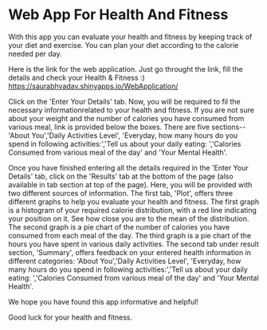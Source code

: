 # Web App For Health And Fitness
With this app you can evaluate your health and fitness by keeping track of your diet and exercise. You can plan your diet according to the calorie needed per day.

Here is the link for the web application. Just go throught the link, fill the details and check your Health & Fitness :) 
<https://saurabhyadav.shinyapps.io/WebApplication/>

Click on the 'Enter Your Details' tab. Now, you will be required to fil the necessary informationrelated to your health and fitness. If you are not sure about your weight and the number of calories you have consumed from various meal, link is provided below the boxes. There are five sections-- 'About You','Daily Activities Level', 'Everyday, how many hours do you spend in following activities:','Tell us about your daily eating: ','Calories Consumed from various meal of the day' and 'Your Mental Health'.

Once you have finished entering all the details required in the 'Enter Your Details' tab, click on the 'Results' tab at the bottom of the page (also available in tab section at top of the page). Here, you will be provided with two different sources of information. The first tab, 'Plot', offers three different graphs to help you evaluate your health and fitness. The first graph is a histogram of your required calorie distribution, with a red line indicating your position on it. See how close you are to the mean of the distribution. The second graph is a pie chart of the number of calories you have consumed from each meal of the day. The third graph is a pie chart of the hours you have spent in various daily activities.
The second tab under result section, 'Summary', offers feedback on your entered health information in different categories: 'About You','Daily Activities Level', 'Everyday, how many hours do you spend in following activities:','Tell us about your daily eating: ','Calories Consumed from various meal of the day' and 'Your Mental Health'.

We hope you have found this app informative and helpful!

Good luck for your health and fitness.
